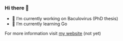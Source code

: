 ### Hi there 👋

- 🔭 I’m currently working on Baculovirus (PhD thesis)
- 🌱 I’m currently learning Go

For more information visit [my website](https://lfm-dev.github.io) (not yet)
